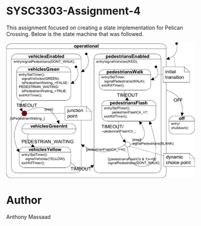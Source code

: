 # SYSC3303-Assignment-4

This assignment focused on creating a state implementation for Pelican Crossing. Below is the state machine that was followed. 

![image](https://github.com/Anthony-Massaad/SYSC3303-Assignment-4/blob/main/Complete-UML-state-diagram-of-the-PELICAN-crossing.png)


# Author

Anthony Massaad

